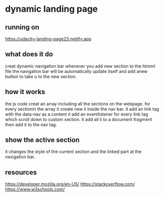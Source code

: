 # dynamic landing page

## running on
https://udacity-landing-page23.netlify.app



## what does it do
creat dynamic navigation bar
whenever you add new section to the htmml file the navigation bar will be automatically update itself and add anew button to take u to the new section.

## how it works
the js code creat an array including all the sections on the webpage.
for every sectionin the array it create new li inside the nav bar.
it add an link tag with the data-nav as a content
it add an eventlistener for every link tag which scroll down to custom section.
it add all li to a document fragment then add it to the nav tag.

## show the active section
it changes the style of the current section and the linked part at the navigation bar.

## resources
https://developer.mozilla.org/en-US/
https://stackoverflow.com/
https://www.w3schools.com/
